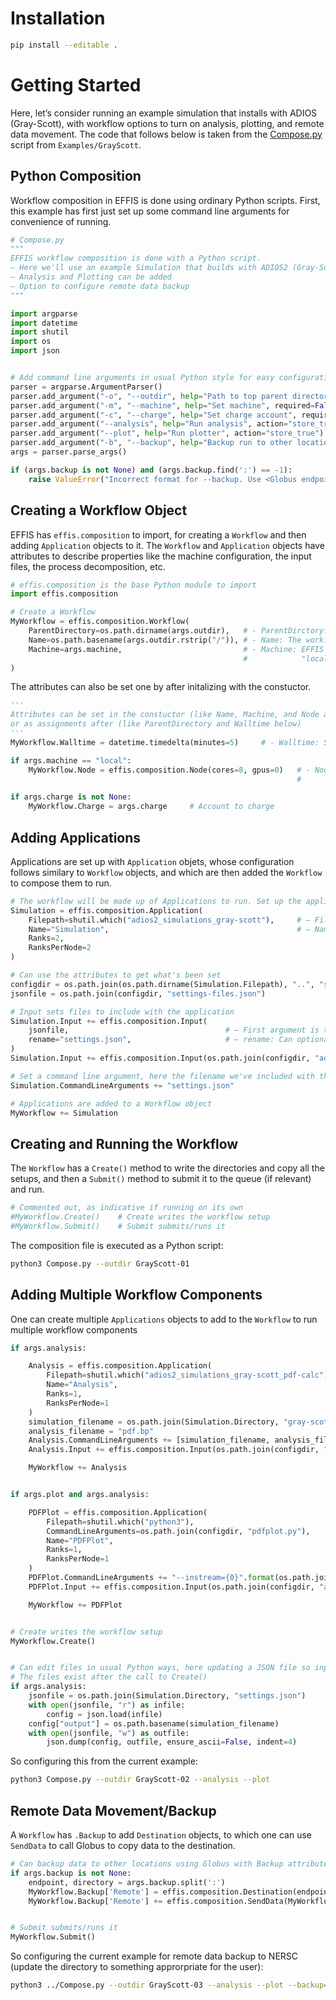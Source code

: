 # Installation

```bash
pip install --editable .
```

# Getting Started

Here, let’s consider running an example simulation that installs with ADIOS (Gray-Scott),
with workflow options to turn on analysis, plotting, and remote data movement.
The code that follows below is taken from the [Compose.py](https://github.com/wdmapp/effis/blob/master/Examples/GrayScott/Compose.py)
script from `Examples/GrayScott`.

## Python Composition

Workflow composition in EFFIS is done using ordinary Python scripts.
First, this example has first just set up some command
line arguments for convenience of running.

```python
# Compose.py
"""
EFFIS workflow composition is done with a Python script.
– Here we'll use an example Simulation that builds with ADIOS2 (Gray-Scott).
– Analysis and Plotting can be added
– Option to configure remote data backup
"""

import argparse
import datetime
import shutil
import os
import json


# Add command line arguments in usual Python style for easy configuration at terminal (this is orthogonal to EFFIS)
parser = argparse.ArgumentParser()
parser.add_argument("-o", "--outdir", help="Path to top parent directory for run directory", required=True, type=str)
parser.add_argument("-m", "--machine", help="Set machine", required=False, type=str, default=None)
parser.add_argument("-c", "--charge", help="Set charge account", required=False, type=str, default=None)
parser.add_argument("--analysis", help="Run analysis", action="store_true")
parser.add_argument("--plot", help="Run plotter", action="store_true")
parser.add_argument("-b", "--backup", help="Backup run to other location; format: <Globus endpoint>:directory", type=str, default=None)
args = parser.parse_args()

if (args.backup is not None) and (args.backup.find(':') == -1):
    raise ValueError("Incorrect format for --backup. Use <Globus endpoint>:directory")
```

## Creating a Workflow Object

EFFIS has `effis.composition` to import, for creating a `Workflow` and
then adding `Application` objects to it. The `Workflow` and `Application`
objects have attributes to describe properties like the machine configuration,
the input files, the process decomposition, etc.

```python
# effis.composition is the base Python module to import
import effis.composition

# Create a Workflow
MyWorkflow = effis.composition.Workflow(                    
    ParentDirectory=os.path.dirname(args.outdir),   # - ParentDirctory: The directory to create new workflows into
    Name=os.path.basename(args.outdir.rstrip("/")), # - Name: The workflow will run and create its output in <ParentDirectory/Name>
    Machine=args.machine,                           # - Machine: EFFIS will try to set automatically if nothing is set (falling back to local otherwise)
                                                    #            "local" means use mpiexec without a queue.
)
```

The attributes can also be set one by after initalizing with the constuctor.

```python
''' 
Attributes can be set in the constuctor (like Name, Machine, and Node above)
or as assignments after (like ParentDirectory and Walltime below)
'''
MyWorkflow.Walltime = datetime.timedelta(minutes=5)     # - Walltime: Set walltime (not necessary for local, but will timeout after that time if set)

if args.machine == "local":
    MyWorkflow.Node = effis.composition.Node(cores=8, gpus=0)   # - Node: Won't be necessary for machines like Frontier, Perlmutter (which are already known by setting Machine).
                                                                #         If not set for "local", will detect the CPU count on the current node (no GPUs)

if args.charge is not None:
    MyWorkflow.Charge = args.charge     # Account to charge
```

## Adding Applications

Applications are set up with `Application` objets, whose configuration follows similary
to `Workflow` objects, and which are then added the `Workflow` to compose them to run.

```python
# The workflow will be made up of Applications to run. Set up the applications. Attributes can also be set on Constructor or after
Simulation = effis.composition.Application(
    Filepath=shutil.which("adios2_simulations_gray-scott"),     # – Filepath: The path of the executable to run
    Name="Simulation",                                          # – Name: Will run in a subdirectory set by Name
    Ranks=2,
    RanksPerNode=2
)

# Can use the attributes to get what's been set
configdir = os.path.join(os.path.dirname(Simulation.Filepath), "..", "share", "adios2", "gray-scott")
jsonfile = os.path.join(configdir, "settings-files.json")

# Input sets files to include with the application
Simulation.Input += effis.composition.Input(
    jsonfile,                                   # – First argument is the file to copy into Application subdirectory
    rename="settings.json",                     # – rename: Can optionally rename it
)
Simulation.Input += effis.composition.Input(os.path.join(configdir, "adios2.xml"))

# Set a command line argument, here the filename we've included with the run
Simulation.CommandLineArguments += "settings.json"

# Applications are added to a Workflow object
MyWorkflow += Simulation
```

## Creating and Running the Workflow

The `Workflow` has a `Create()` method to write the directories and copy all the setups,
and then a `Submit()` method to submit it to the queue (if relevant) and run.

```python
# Commented out, as indicative if running on its own
#MyWorkflow.Create()    # Create writes the workflow setup
#MyWorkflow.Submit()    # Submit submits/runs it
```

The composition file is executed as a Python script:

```bash
python3 Compose.py --outdir GrayScott-01
```

## Adding Multiple Workflow Components

One can create multiple `Applications` objects to add to the `Workflow` to run multiple
workflow components

```python
if args.analysis:

    Analysis = effis.composition.Application(
        Filepath=shutil.which("adios2_simulations_gray-scott_pdf-calc"),
        Name="Analysis",
        Ranks=1,
        RanksPerNode=1
    )
    simulation_filename = os.path.join(Simulation.Directory, "gray-scott.bp")
    analysis_filename = "pdf.bp"
    Analysis.CommandLineArguments += [simulation_filename, analysis_filename]           # Can add more than one at once
    Analysis.Input += effis.composition.Input(os.path.join(configdir, "adios2.xml"))

    MyWorkflow += Analysis


if args.plot and args.analysis:

    PDFPlot = effis.composition.Application(
        Filepath=shutil.which("python3"),
        CommandLineArguments=os.path.join(configdir, "pdfplot.py"),
        Name="PDFPlot",
        Ranks=1,
        RanksPerNode=1
    )
    PDFPlot.CommandLineArguments += "--instream={0}".format(os.path.join(Analysis.Directory, analysis_filename))
    PDFPlot.Input += effis.composition.Input(os.path.join(configdir, "adios2.xml"))

    MyWorkflow += PDFPlot


# Create writes the workflow setup
MyWorkflow.Create()


# Can edit files in usual Python ways, here updating a JSON file so input/outputs match.
# The files exist after the call to Create()
if args.analysis:
    jsonfile = os.path.join(Simulation.Directory, "settings.json")
    with open(jsonfile, "r") as infile:
        config = json.load(infile)
    config["output"] = os.path.basename(simulation_filename)
    with open(jsonfile, "w") as outfile:
        json.dump(config, outfile, ensure_ascii=False, indent=4)
```

So configuring this from the current example:

```bash
python3 Compose.py --outdir GrayScott-02 --analysis --plot
```

## Remote Data Movement/Backup

A `Workflow` has `.Backup` to add `Destination` objects, to which one can use `SendData` to call Globus to copy data to the destination.

```python
# Can backup data to other locations using Globus with Backup attribute plus Destination and SendData objects
if args.backup is not None:
    endpoint, directory = args.backup.split(':')
    MyWorkflow.Backup['Remote'] = effis.composition.Destination(endpoint)  # The destination is set with UUID of the Globus endpoint
    MyWorkflow.Backup['Remote'] += effis.composition.SendData(MyWorkflow.WorkflowDirectory, outpath=directory)


# Submit submits/runs it
MyWorkflow.Submit()
```

So configuring the current example for remote data backup to NERSC (update the directory to something approrpriate for the user):

```bash
python3 ../Compose.py --outdir GrayScott-03 --analysis --plot --backup=9d6d994a-6d04-11e5-ba46-22000b92c6ec:/global/homes/e/esuchyta/backup
```
